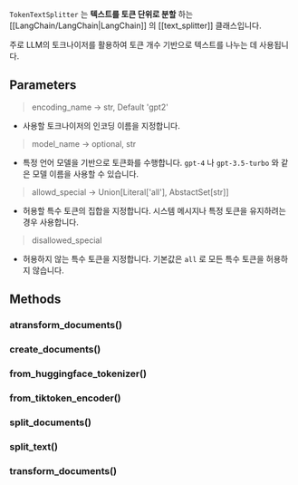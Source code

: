 `TokenTextSplitter` 는 **텍스트를 토큰 단위로 분할** 하는 [[LangChain/LangChain|LangChain]] 의 [[text_splitter]] 클래스입니다.

주로 LLM의 토크나이저를 활용하여 토큰 개수 기반으로 텍스트를 나누는 데 사용됩니다.

## Parameters

> encoding_name -> str, Default 'gpt2'

- 사용할 토크나이저의 인코딩 이름을 지정합니다.

> model_name -> optional, str

- 특정 언어 모델을 기반으로 토큰화를 수행합니다. `gpt-4` 나 `gpt-3.5-turbo` 와 같은 모델 이름을 사용할 수 있습니다.

> allowd_special -> Union\[Literal\['all'], AbstactSet\[str]]

- 허용할 특수 토큰의 집합을 지정합니다. 시스템 메시지나 특정 토큰을 유지하려는 경우 사용합니다.

> disallowed_special 

- 허용하지 않는 특수 토큰을 지정합니다. 기본값은 `all` 로 모든 특수 토큰을 허용하지 않습니다.



## Methods

### atransform_documents()

### create_documents()

### from_huggingface_tokenizer()

### from_tiktoken_encoder()

### split_documents()

### split_text()

### transform_documents()

